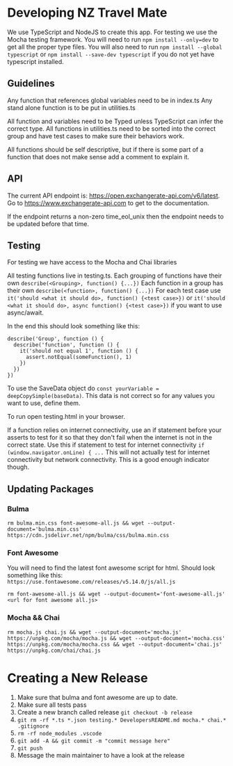 # Developing NZ Travel Mate

We use TypeScript and NodeJS to create this app.
For testing we use the Mocha testing framework.
You will need to run `npm install --only=dev` to get all the proper type files.
You will also need to run `npm install --global typescript` or `npm install --save-dev typescript` if you do not yet have typescript installed.

## Guidelines

Any function that references global variables need to be in index.ts
Any stand alone function is to be put in utilities.ts

All function and variables need to be Typed unless TypeScript can infer the correct type.
All functions in utilities.ts need to be sorted into the correct group and have test cases to make sure their behaviors work.

All functions should be self descriptive, but if there is some part of a function that does not make sense add a comment to explain it.

## API

The current API endpoint is: https://open.exchangerate-api.com/v6/latest.
Go to https://www.exchangerate-api.com to get to the documentation.

If the endpoint returns a non-zero time_eol_unix then the endpoint needs to be updated before that time. 

## Testing

For testing we have access to the Mocha and Chai libraries

All testing functions live in testing.ts.
Each grouping of functions have their own `describe(<Grouping>, function() {...})`
Each function in a group has their own `describe(<function>, function() {...})`
For each test case use `it('should <what it should do>, function() {<test case>})`
or `it('should <what it should do>, async function() {<test case>})` if you want to use async/await.

In the end this should look something like this: 
```
describe('Group', function () {
  describe('function', function () {
    it('should not equal 1', function () {
      assert.notEqual(someFunction(), 1)
    })
  })
})
```

To use the SaveData object do `const yourVariable = deepCopySimple(baseData)`.
This data is not correct so for any values you want to use, define them.

To run open testing.html in your browser.


If a function relies on internet connectivity, use an if statement before your asserts to test for it so that they don't fail when the internet is not in the correct state.
Use this if statement to test for internet connectivity `if (window.navigator.onLine) { ...`
This will not actually test for internet connectivity but network connectivity. This is a good enough indicator though.


## Updating Packages
### Bulma 
```
rm bulma.min.css font-awesome-all.js && wget --output-document='bulma.min.css' https://cdn.jsdelivr.net/npm/bulma/css/bulma.min.css
```

### Font Awesome
You will need to find the latest font awesome script for html. Should look something like this:
`https://use.fontawesome.com/releases/v5.14.0/js/all.js`

```
rm font-awesome-all.js && wget --output-document='font-awesome-all.js' <url for font awesome all.js>
```

### Mocha && Chai
```
rm mocha.js chai.js && wget --output-document='mocha.js' https://unpkg.com/mocha/mocha.js && wget --output-document='mocha.css' https://unpkg.com/mocha/mocha.css && wget --output-document='chai.js' https://unpkg.com/chai/chai.js
```

# Creating a New Release

1. Make sure that bulma and font awesome are up to date.
1. Make sure all tests pass
1. Create a new branch called release `git checkout -b release`
1. `git rm -rf *.ts *.json testing.* DevelopersREADME.md mocha.* chai.* .gitignore`
1. `rm -rf node_modules .vscode`
1. `git add -A && git commit -m "commit message here"`
1. `git push`
1. Message the main maintainer to have a look at the release